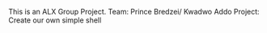 This is an ALX Group Project.
Team: Prince Bredzei/ Kwadwo Addo
Project: Create our own simple shell
